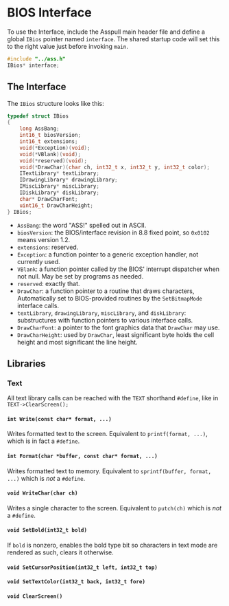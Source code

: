# BIOS Interface

To use the Interface, include the Asspull main header file and define a global `IBios` pointer named `interface`. The shared startup code will set this to the right value just before invoking `main`.

```cpp
#include "../ass.h"
IBios* interface;
```

## The Interface

The `IBios` structure looks like this:

```cpp
typedef struct IBios
{
	long AssBang;
	int16_t biosVersion;
	int16_t extensions;
	void(*Exception)(void);
	void(*VBlank)(void);
	void(*reserved)(void);
	void(*DrawChar)(char ch, int32_t x, int32_t y, int32_t color);
	ITextLibrary* textLibrary;
	IDrawingLibrary* drawingLibrary;
	IMiscLibrary* miscLibrary;
	IDiskLibrary* diskLibrary;
	char* DrawCharFont;
	uint16_t DrawCharHeight;
} IBios;
```

* `AssBang`: the word "ASS!" spelled out in ASCII.
* `biosVersion`: the BIOS/interface revision in 8.8 fixed point, so `0x0102` means version 1.2.
* `extensions`: reserved.
* `Exception`: a function pointer to a generic exception handler, not currently used.
* `VBlank`: a function pointer called by the BIOS' interrupt dispatcher when not null. May be set by programs as needed.
* `reserved`: exactly that.
* `DrawChar`: a function pointer to a routine that draws characters,  Automatically set to BIOS-provided routines by the `SetBitmapMode` interface calls.
* `textLibrary`, `drawingLibrary`, `miscLibrary`, and `diskLibrary`: substructures with function pointers to various interface calls.
* `DrawCharFont`: a pointer to the font graphics data that `DrawChar` may use.
* `DrawCharHeight`: used by `DrawChar`, least significant byte holds the cell height and most significant the line height.

## Libraries

### Text

All text library calls can be reached with the `TEXT` shorthand `#define`, like in `TEXT->ClearScreen();`

#### `int Write(const char* format, ...)`

Writes formatted text to the screen. Equivalent to `printf(format, ...)`, which is in fact a `#define`.

#### `int Format(char *buffer, const char* format, ...)`

Writes formatted text to memory. Equivalent to `sprintf(buffer, format, ...)` which is *not* a `#define`.

#### `void WriteChar(char ch)`

Writes a single character to the screen. Equivalent to `putch(ch)` which is *not* a `#define`.

#### `void SetBold(int32_t bold)`

If `bold` is nonzero, enables the bold type bit so characters in text mode are rendered as such, clears it otherwise.

#### `void SetCursorPosition(int32_t left, int32_t top)`

#### `void SetTextColor(int32_t back, int32_t fore)`

#### `void ClearScreen()`



